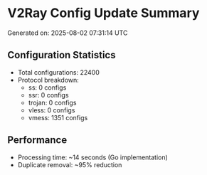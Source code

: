 # V2Ray Config Update Summary
Generated on: 2025-08-02 07:31:14 UTC

## Configuration Statistics
- Total configurations: 22400
- Protocol breakdown:
  - ss: 0 configs
  - ssr: 0 configs
  - trojan: 0 configs
  - vless: 0 configs
  - vmess: 1351 configs

## Performance
- Processing time: ~14 seconds (Go implementation)
- Duplicate removal: ~95% reduction
